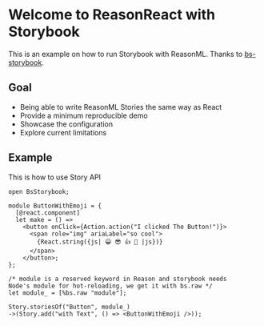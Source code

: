 # Welcome to ReasonReact with Storybook

This is an example on how to run Storybook with ReasonML. Thanks to [bs-storybook](https://github.com/MyWellGiving/bs-storybook).

## Goal
- Being able to write ReasonML Stories the same way as React
- Provide a minimum reproducible demo
- Showcase the configuration
- Explore current limitations

## Example

This is how to use Story API
```re
open BsStorybook;

module ButtonWithEmoji = {
  [@react.component]
  let make = () =>
    <button onClick={Action.action("I clicked The Button!")}>
      <span role="img" ariaLabel="so cool">
        {React.string({js| 😀 😎 👍 💯 |js})}
      </span>
    </button>;
};

/* module is a reserved keyword in Reason and storybook needs
Node's module for hot-reloading, we get it with bs.raw */
let module_ = [%bs.raw "module"];

Story.storiesOf("Button", module_)
->(Story.add("with Text", () => <ButtonWithEmoji />));
```
